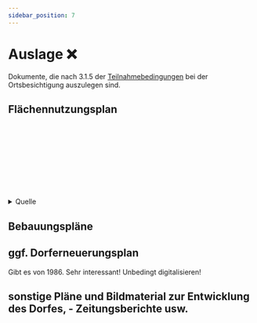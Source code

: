 ```yaml
---
sidebar_position: 7
---
```


# Auslage ❌

Dokumente, die nach 3.1.5 der [Teilnahmebedingungen](/teilnahmebedingungen.pdf)
bei der Ortsbesichtigung auszulegen sind.

## Flächennutzungsplan

<object data="/flaechennutzungsplan.pdf" type="application/pdf" width="100%" height="700px">
<embed src="http://yoursite.com/the.pdf"/>
</object>

<details>
  <summary>Quelle</summary>

Diese Arbeitsfassung des Flächennutzungsplans hat Levin am 6. September 2023 von
der Gemeinde Nordstemmen bekommen. Yannik Marcao schrieb dazu:

> Ich verweise darauf, dass sich um eine nicht genehmigte Arbeitsfassung handelt
> und sich der Flächennutzungsplan der Gemeinde Nordstemmen derzeit in
> Neuaufstellung befindet. Solange der Flächennutzungsplan nicht in Gänze
> neuaufgestellt ist, gilt der Flächennutzungsplan mit all seinen wirksamen
> Änderungen/Berichtigungen, so wie Sie ihn in der Arbeitsfassung entnehmen
> können.

</details>

## Bebauungspläne

<!-- TODO: besorgen -->

## ggf. Dorferneuerungsplan

Gibt es von 1986. Sehr interessant! Unbedingt digitalisieren!

<!-- TODO: besorgen -->

## sonstige Pläne und Bildmaterial zur Entwicklung des Dorfes, - Zeitungsberichte usw.

<!-- TODO: prüfen -->
